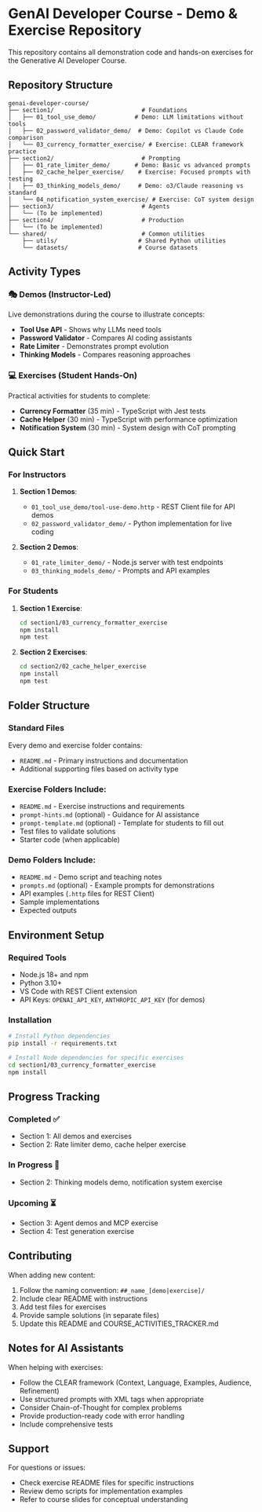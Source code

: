 # GenAI Developer Course - Demo & Exercise Repository

This repository contains all demonstration code and hands-on exercises for the Generative AI Developer Course.

## Repository Structure

```
genai-developer-course/
├── section1/                         # Foundations
│   ├── 01_tool_use_demo/           # Demo: LLM limitations without tools
│   ├── 02_password_validator_demo/  # Demo: Copilot vs Claude Code comparison
│   └── 03_currency_formatter_exercise/ # Exercise: CLEAR framework practice
├── section2/                         # Prompting
│   ├── 01_rate_limiter_demo/       # Demo: Basic vs advanced prompts
│   ├── 02_cache_helper_exercise/    # Exercise: Focused prompts with testing
│   ├── 03_thinking_models_demo/     # Demo: o3/Claude reasoning vs standard
│   └── 04_notification_system_exercise/ # Exercise: CoT system design
├── section3/                         # Agents
│   └── (To be implemented)
├── section4/                         # Production
│   └── (To be implemented)
└── shared/                           # Common utilities
    ├── utils/                       # Shared Python utilities
    └── datasets/                    # Course datasets
```

## Activity Types

### 🎭 Demos (Instructor-Led)
Live demonstrations during the course to illustrate concepts:
- **Tool Use API** - Shows why LLMs need tools
- **Password Validator** - Compares AI coding assistants
- **Rate Limiter** - Demonstrates prompt evolution
- **Thinking Models** - Compares reasoning approaches

### 💻 Exercises (Student Hands-On)
Practical activities for students to complete:
- **Currency Formatter** (35 min) - TypeScript with Jest tests
- **Cache Helper** (30 min) - TypeScript with performance optimization
- **Notification System** (30 min) - System design with CoT prompting

## Quick Start

### For Instructors

1. **Section 1 Demos**:
   - `01_tool_use_demo/tool-use-demo.http` - REST Client file for API demos
   - `02_password_validator_demo/` - Python implementation for live coding

2. **Section 2 Demos**:
   - `01_rate_limiter_demo/` - Node.js server with test endpoints
   - `03_thinking_models_demo/` - Prompts and API examples

### For Students

1. **Section 1 Exercise**:
   ```bash
   cd section1/03_currency_formatter_exercise
   npm install
   npm test
   ```

2. **Section 2 Exercises**:
   ```bash
   cd section2/02_cache_helper_exercise
   npm install
   npm test
   ```

## Folder Structure

### Standard Files
Every demo and exercise folder contains:
- `README.md` - Primary instructions and documentation
- Additional supporting files based on activity type

### Exercise Folders Include:
- `README.md` - Exercise instructions and requirements
- `prompt-hints.md` (optional) - Guidance for AI assistance
- `prompt-template.md` (optional) - Template for students to fill out
- Test files to validate solutions
- Starter code (when applicable)

### Demo Folders Include:
- `README.md` - Demo script and teaching notes
- `prompts.md` (optional) - Example prompts for demonstrations
- API examples (`.http` files for REST Client)
- Sample implementations
- Expected outputs

## Environment Setup

### Required Tools
- Node.js 18+ and npm
- Python 3.10+
- VS Code with REST Client extension
- API Keys: `OPENAI_API_KEY`, `ANTHROPIC_API_KEY` (for demos)

### Installation
```bash
# Install Python dependencies
pip install -r requirements.txt

# Install Node dependencies for specific exercises
cd section1/03_currency_formatter_exercise
npm install
```

## Progress Tracking

### Completed ✅
- Section 1: All demos and exercises
- Section 2: Rate limiter demo, cache helper exercise

### In Progress 🚧
- Section 2: Thinking models demo, notification system exercise

### Upcoming ⏳
- Section 3: Agent demos and MCP exercise
- Section 4: Test generation exercise

## Contributing

When adding new content:
1. Follow the naming convention: `##_name_[demo|exercise]/`
2. Include clear README with instructions
3. Add test files for exercises
4. Provide sample solutions (in separate files)
5. Update this README and COURSE_ACTIVITIES_TRACKER.md

## Notes for AI Assistants

When helping with exercises:
- Follow the CLEAR framework (Context, Language, Examples, Audience, Refinement)
- Use structured prompts with XML tags when appropriate
- Consider Chain-of-Thought for complex problems
- Provide production-ready code with error handling
- Include comprehensive tests

## Support

For questions or issues:
- Check exercise README files for specific instructions
- Review demo scripts for implementation examples
- Refer to course slides for conceptual understanding